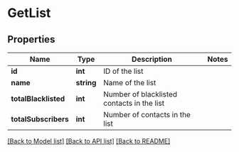 # GetList

## Properties
Name | Type | Description | Notes
------------ | ------------- | ------------- | -------------
**id** | **int** | ID of the list | 
**name** | **string** | Name of the list | 
**totalBlacklisted** | **int** | Number of blacklisted contacts in the list | 
**totalSubscribers** | **int** | Number of contacts in the list | 

[[Back to Model list]](../../README.md#documentation-for-models) [[Back to API list]](../../README.md#documentation-for-api-endpoints) [[Back to README]](../../README.md)


